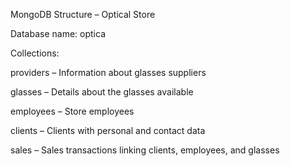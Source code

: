 MongoDB Structure – Optical Store

Database name: optica

Collections:

providers – Information about glasses suppliers

glasses – Details about the glasses available

employees – Store employees

clients – Clients with personal and contact data

sales – Sales transactions linking clients, employees, and glasses
